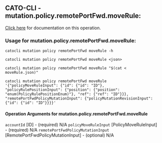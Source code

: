 
## CATO-CLI - mutation.policy.remotePortFwd.moveRule:
[Click here](https://api.catonetworks.com/documentation/#mutation-moveRule) for documentation on this operation.

### Usage for mutation.policy.remotePortFwd.moveRule:

`catocli mutation policy remotePortFwd moveRule -h`

`catocli mutation policy remotePortFwd moveRule <json>`

`catocli mutation policy remotePortFwd moveRule "$(cat < moveRule.json)"`

`catocli mutation policy remotePortFwd moveRule '{"policyMoveRuleInput": {"id": {"id": "ID"}, "policyRulePositionInput": {"position": {"position": "enum(PolicyRulePositionEnum)"}, "ref": {"ref": "ID"}}}, "remotePortFwdPolicyMutationInput": {"policyMutationRevisionInput": {"id": {"id": "ID"}}}}'`

#### Operation Arguments for mutation.policy.remotePortFwd.moveRule ####
`accountId` [ID] - (required) N/A 
`policyMoveRuleInput` [PolicyMoveRuleInput] - (required) N/A 
`remotePortFwdPolicyMutationInput` [RemotePortFwdPolicyMutationInput] - (optional) N/A 
